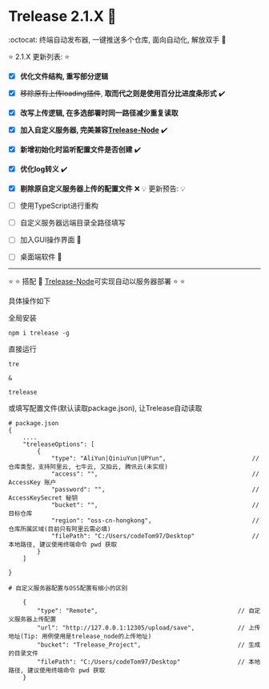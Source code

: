 # Trelease 2.1.X :seedling:
:octocat: 终端自动发布器, 一键推送多个仓库, 面向自动化, 解放双手 :muscle:

:star: 2.1.X 更新列表:  :star:

- [x] **优化文件结构, 重写部分逻辑**
- [x] ~~移除原有上传loading插件~~, **取而代之则是使用百分比进度条形式** :heavy_check_mark:
- [x] **改写上传逻辑, 在多选部署时同一路径减少重复读取**
- [x] **加入自定义服务器, 完美兼容[Trelease-Node](https://github.com/codeTom97/Trelease-Node)** :heavy_check_mark:
- [x] **新增初始化时监听配置文件是否创建** :heavy_check_mark:
- [x] **优化log转义** :heavy_check_mark:
- [x] **剔除原自定义服务器上传的配置文件** :x:
:bulb: 更新预告: :bulb:
- [ ] 使用TypeScript进行重构
- [ ] 自定义服务器远端目录全路径填写
- [ ] 加入GUI操作界面 :construction:
- [ ] 桌面端软件 :construction:


------------------------------------------------------------

:star: :star: 搭配 :dart: [Trelease-Node](https://github.com/codeTom97/Trelease-Node)可实现自动以服务器部署 :star: :star:


具体操作如下

全局安装
```
npm i trelease -g
```

直接运行
```
tre

&

trelease
```

或填写配置文件(默认读取package.json), 让Trelease自动读取
```
# package.json
{
    ....
    "treleaseOptions": [
        {
            "type": "AliYun|QiniuYun|UPYun",                        // 仓库类型，支持阿里云, 七牛云, 又拍云, 腾讯云(未实现)
            "access": "",                                           // AccessKey 账户
            "password": "",                                         // AccessKeySecret 秘钥
            "bucket": "",                                           // 目标仓库
            "region": "oss-cn-hongkong",                            // 仓库所属区域(目前只有阿里云需必填)
            "filePath": "C:/Users/codeTom97/Desktop"                // 本地路径, 建议使用终端命令 pwd 获取
        }
    ]

}

# 自定义服务器配置与OSS配置有细小的区别

    {
        "type": "Remote",                                       // 自定义服务器上传配置
        "url": "http://127.0.0.1:12305/upload/save",            // 上传地址(Tip: 用例使用是trelease_node的上传地址)
        "bucket": "Trelease_Project",                           // 生成的目录文件
        "filePath": "C:/Users/codeTom97/Desktop"                // 本地路径, 建议使用终端命令 pwd 获取
    }

```